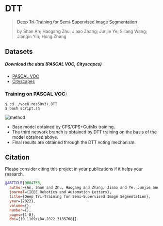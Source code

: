 # DTT

> [Deep Tri-Training for Semi-Supervised Image Segmentation](https://ieeexplore.ieee.org/document/9804753)
>
> by Shan An; Haogang Zhu; Jiaao Zhang; Junjie Ye; Siliang Wang; Jianqin Yin; Hong Zhang


## Datasets

##### Download the data (PASCAL VOC, Cityscapes)
- [PASCAL VOC](http://host.robots.ox.ac.uk/pascal/VOC/voc2012/)
- [Cityscapes](https://www.cityscapes-dataset.com/)

### Training on PASCAL VOC:
   ```shell
   $ cd ./voc8.res50v3+.DTT
   $ bash script.sh
   ```
![method](https://github.com/anshan-ar/DTT/blob/main/method.png)
- Base model obtained by CPS/CPS+CutMix training.
- The third network branch is obtained by DTT training on the basis of the model obtained above.
- Final results are obtained through the DTT voting mechanism.


## Citation

Please consider citing this project in your publications if it helps your research.

```bibtex
@ARTICLE{9804753,
  author={An, Shan and Zhu, Haogang and Zhang, Jiaao and Ye, Junjie and Wang, Siliang and Yin, Jianqin and Zhang, Hong},
  journal={IEEE Robotics and Automation Letters}, 
  title={Deep Tri-Training for Semi-Supervised Image Segmentation}, 
  year={2022},
  volume={},
  number={},
  pages={1-8},
  doi={10.1109/LRA.2022.3185768}}
```
